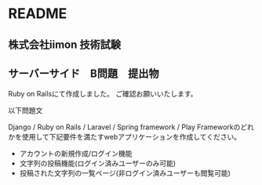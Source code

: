 # README

## 株式会社iimon 技術試験

## サーバーサイド　B問題　提出物

Ruby on Railsにて作成しました。
ご確認お願いいたします。

以下問題文

Django / Ruby on Rails / Laravel / Spring framework / Play Frameworkのどれかを使用して下記要件を満たすwebアプリケーションを作成してください。

- アカウントの新規作成/ログイン機能
- 文字列の投稿機能(ログイン済みユーザーのみ可能)
- 投稿された文字列の一覧ページ(非ログイン済みユーザーも閲覧可能)
